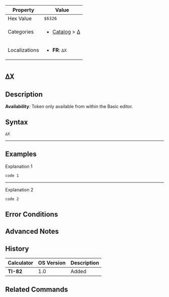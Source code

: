 | Property      | Value |
|---------------|-------|
| Hex Value     | `$6326`|
| Categories    | <ul><li>[Catalog](<../categories/Catalog.md>) > [∆](<../categories/Catalog.md#∆>)</li></ul> |
| Localizations | <ul><li><b>FR</b>: `∆X`</li></ul> |

# `∆X`

## Description



<b>Availability</b>: Token only available from within the Basic editor.

## Syntax
`∆X`

<hr>

## Examples

Explanation 1
```ti-basic
code 1
```
---
Explanation 2
```ti-basic
code 2
```

## Error Conditions


## Advanced Notes


## History
| Calculator | OS Version | Description |
|------------|------------|-------------|
| <b>TI-82</b> | 1.0 | Added

## Related Commands

    